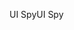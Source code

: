 <span data-ttu-id="339df-101">UI Spy</span><span class="sxs-lookup"><span data-stu-id="339df-101">UI Spy</span></span>